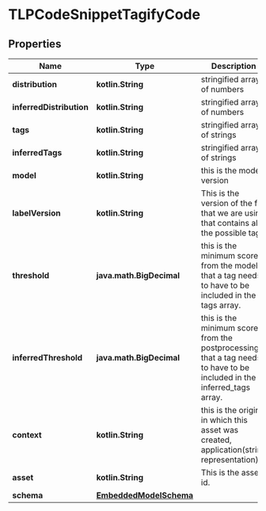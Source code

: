 
# TLPCodeSnippetTagifyCode

## Properties
Name | Type | Description | Notes
------------ | ------------- | ------------- | -------------
**distribution** | **kotlin.String** | stringified array of numbers | 
**inferredDistribution** | **kotlin.String** | stringified array of numbers | 
**tags** | **kotlin.String** | stringified array of strings | 
**inferredTags** | **kotlin.String** | stringified array of strings | 
**model** | **kotlin.String** | this is the model version  | 
**labelVersion** | **kotlin.String** | This is the version of the file that we are using that contains all the possible tags | 
**threshold** | **java.math.BigDecimal** | this is the minimum score from the model that a tag needs to have to be included in the tags array. | 
**inferredThreshold** | **java.math.BigDecimal** | this is the minimum score from the postprocessing that a tag needs to have to be included in the inferred_tags array. | 
**context** | **kotlin.String** | this is the origin in which this asset was created, application(string representation) | 
**asset** | **kotlin.String** | This is the asset id. | 
**schema** | [**EmbeddedModelSchema**](EmbeddedModelSchema) |  |  [optional]




